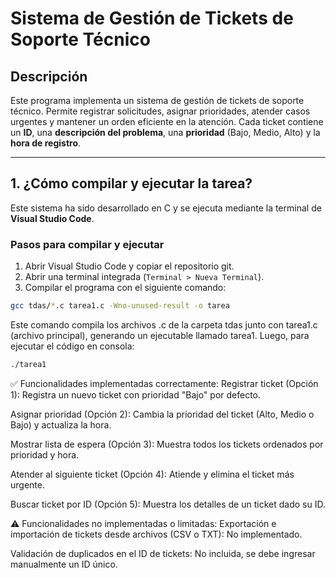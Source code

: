 # Sistema de Gestión de Tickets de Soporte Técnico

## Descripción

Este programa implementa un sistema de gestión de tickets de soporte técnico. Permite registrar solicitudes, asignar prioridades, atender casos urgentes y mantener un orden eficiente en la atención. Cada ticket contiene un **ID**, una **descripción del problema**, una **prioridad** (Bajo, Medio, Alto) y la **hora de registro**.

---

## 1. ¿Cómo compilar y ejecutar la tarea?

Este sistema ha sido desarrollado en C y se ejecuta mediante la terminal de **Visual Studio Code**.

### Pasos para compilar y ejecutar

1. Abrir Visual Studio Code y copiar el repositorio git.
2. Abrir una terminal integrada (`Terminal > Nueva Terminal`).
3. Compilar el programa con el siguiente comando:

```bash
gcc tdas/*.c tarea1.c -Wno-unused-result -o tarea

```
Este comando compila los archivos .c de la carpeta tdas junto con tarea1.c (archivo principal), generando un ejecutable llamado tarea1.
Luego, para ejecutar el código en consola:

```bash
./tarea1

```
✅ Funcionalidades implementadas correctamente:
Registrar ticket (Opción 1): Registra un nuevo ticket con prioridad "Bajo" por defecto.

Asignar prioridad (Opción 2): Cambia la prioridad del ticket (Alto, Medio o Bajo) y actualiza la hora.

Mostrar lista de espera (Opción 3): Muestra todos los tickets ordenados por prioridad y hora.

Atender al siguiente ticket (Opción 4): Atiende y elimina el ticket más urgente.

Buscar ticket por ID (Opción 5): Muestra los detalles de un ticket dado su ID.

⚠️ Funcionalidades no implementadas o limitadas:
Exportación e importación de tickets desde archivos (CSV o TXT): No implementado.

Validación de duplicados en el ID de tickets: No incluida, se debe ingresar manualmente un ID único.




